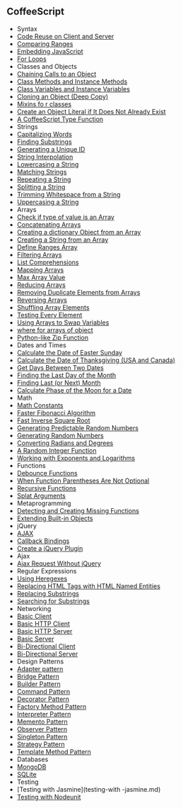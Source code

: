 ## CoffeeScript

- Syntax
 - [Code Reuse on Client and Server](code-reuse-on-client-and-server.md)
 - [Comparing Ranges](comparing-ranges.md)
 - [Embedding JavaScript](embedding-javaScript.md)
 - [For Loops](for-loops.md)
- Classes and Objects
 - [Chaining Calls to an Object](chaining-calls-to-an-object.md)
 - [Class Methods and Instance Methods](class-methods-and-Instance-methods.md)
 - [Class Variables and Instance Variables](class-variables-and-instance-variables.md)
 - [Cloning an Object (Deep Copy)](cloning-an-object.md)
 - [Mixins fo r classes](mixins-for-classes.md)
 - [Create an Object Literal if It Does Not Already Exist](create-an-object-literal.md)
 - [A CoffeeScript Type Function](a-coffeescript-type-function.md)
- Strings
 - [Capitalizing Words](capitalizing-words.md)
 - [Finding Substrings](finding-substrings.md)
 - [Generating a Unique ID](generating-a-unique-id.md)
 - [String Interpolation](string-interpolation.md)
 - [Lowercasing a String](lowercasing-a-string.md)
 - [Matching Strings](matching-strings.md)
 - [Repeating a String](repeating-a-string.md)
 - [Splitting a String](splitting-a-string.md)
 - [Trimming Whitespace from a String](trimming-whitespace-from-a-string.md)
 - [Uppercasing a String](uppercasing-a-string.md)
- Arrays
 - [Check if type of value is an Array](check-if-type-of-value-is-an-array.md)
 - [Concatenating Arrays](concatenating-arrays.md)
 - [Creating a dictionary Object from an Array](creating-a-dictionary-object-from-an-array.md)
 - [Creating a String from an Array](creating-a-string-from-an-array.md)
 - [Define Ranges Array](define-ranges-array.md)
 - [Filtering Arrays](filtering-arrays.md)
 - [List Comprehensions](list-comprehensions.md)
 - [Mapping Arrays](mapping-arrays.md)
 - [Max Array Value](max-array-value.md)
 - [Reducing Arrays](reducing-arrays.md)
 - [Removing Duplicate Elements from Arrays](removing-duplicate-elements-from-arrays.md)
 - [Reversing Arrays](reversing-arrays.md)
 - [Shuffling Array Elements](shuffling-array-elements.md)
 - [Testing Every Element](testing-every-element.md)
 - [Using Arrays to Swap Variables](using-arrays-to-swap-variables.md)
 - [where for arrays of object](where-for-arrays-of-object.md)
 - [Python-like Zip Function](python-like-zip-function.md)
- Dates and Times
 - [Calculate the Date of Easter Sunday](calculate-the-date-of-easter-sunday.md)
 - [Calculate the Date of Thanksgiving (USA and Canada)](calculate-the-date-of-thanksgiving.md)
 - [Get Days Between Two Dates](get-days-between-two-dates.md)
 - [Finding the Last Day of the Month](finding-the-fast-day-of-the-month.md)
 - [Finding Last (or Next) Month](finding-last-or-next-month.md)
 - [Calculate Phase of the Moon for a Date](calculate-phase-of-the-moon-for-a-date.md)
- Math
 - [Math Constants](math-constants.md)
 - [Faster Fibonacci Algorithm](faster-fibonacci-algorithm.md)
 - [Fast Inverse Square Root](fast-inverse-square-root.md)
 - [Generating Predictable Random Numbers](generating-predictable-random-numbers.md)
 - [Generating Random Numbers](generating-random-numbers.md)
 - [Converting Radians and Degrees](converting-radians-and-degrees.md)
 - [A Random Integer Function](A-random-integer-function.md)
 - [Working with Exponents and Logarithms](working-with-exponents-and-logarithms.md)
- Functions
 - [Debounce Functions](debounce-functions.md)
 - [When Function Parentheses Are Not Optional](when-function-parentheses-are-not-optional.md)
 - [Recursive Functions](recursive-functions.md)
 - [Splat Arguments](splat-arguments.md)
- Metaprogramming
 - [Detecting and Creating Missing Functions](detecting-and-creating-missing-functions.md)
 - [Extending Built-in Objects](extending-built-in-objects.md)
- jQuery
 - [AJAX](AJAX)
 - [Callback Bindings](callback-bindings.md)
 - [Create a jQuery Plugin](create-a-jquery-plugin.md)
- Ajax
 - [Ajax Request Without jQuery](ajax-request-without-jquery.md)
- Regular Expressions
 - [Using Heregexes](using-heregexes.md)
 - [Replacing HTML Tags with HTML Named Entities](replacing-html-tags.md)
 - [Replacing Substrings](replacing-substrings.md)
 - [Searching for Substrings](searching-for-substrings.md)
- Networking
 - [Basic Client](basic-client.md)
 - [Basic HTTP Client](basic-http-client.md)
 - [Basic HTTP Server](basic-http-server.md)
 - [Basic Server](basic-server.md)
 - [Bi-Directional Client](bi-directional-client.md)
 - [Bi-Directional Server](bi-directional-server.md)
- Design Patterns
 - [Adapter pattern](adapter-pattern.md)
 - [Bridge Pattern](bridge-pattern.md)
 - [Builder Pattern](builder-pattern.md)
 - [Command Pattern](command-pattern.md)
 - [Decorator Pattern](decorator-pattern.md)
 - [Factory Method Pattern](factory-method-pattern.md)
 - [Interpreter Pattern](interpreter-pattern.md)
 - [Memento Pattern](memento-pattern.md)
 - [Observer Pattern](observer-pattern.md)
 - [Singleton Pattern](singleton-pattern.md)
 - [Strategy Pattern](strategy-pattern.md.md)
 - [Template Method Pattern](template-method-pattern.md)
- Databases
 - [MongoDB](mongodb.md)
 - [SQLite](sqite.md)
- Testing
 - [Testing with Jasmine](testing-with -jasmine.md)
 - [Testing with Nodeunit](testing-with-nodeunit.md)
